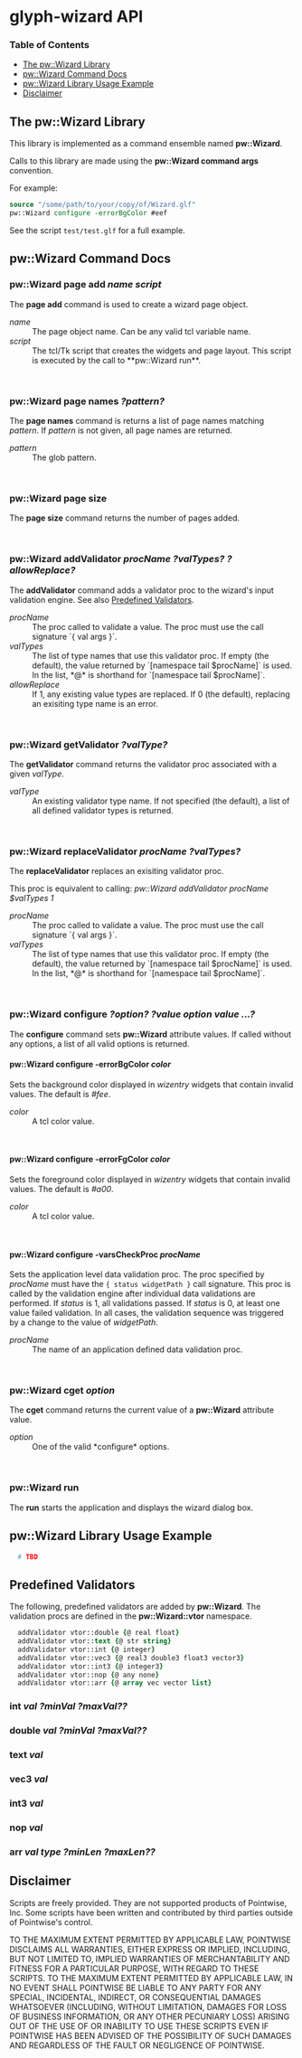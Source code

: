 # glyph-wizard API

### Table of Contents
* [The pw::Wizard Library](#the-pwwizard-library)
* [pw::Wizard Command Docs](#pwwizard-command-docs)
* [pw::Wizard Library Usage Example](#pwwizard-library-usage-example)
* [Disclaimer](#disclaimer)


## The pw::Wizard Library

This library is implemented as a command ensemble named **pw::Wizard**.

Calls to this library are made using the **pw::Wizard command args**
convention.

For example:
```Tcl
source "/some/path/to/your/copy/of/Wizard.glf"
pw::Wizard configure -errorBgColor #eef
```

See the script `test/test.glf` for a full example.


## pw::Wizard Command Docs

### **pw::Wizard page add** *name script*

The **page add** command is used to create a wizard page object.
<dl>
  <dt><em>name</em></dt>
  <dd>The page object name. Can be any valid tcl variable name.</dd>
  <dt><em>script</em></dt>
  <dd>The tcl/Tk script that creates the widgets and page layout. This
  script is executed by the call to **pw::Wizard run**.</dd>
</dl>
<br/>


### **pw::Wizard page names** *?pattern?*

The **page names** command is returns a list of page names matching *pattern*.
If *pattern* is not given, all page names are returned.
<dl>
  <dt><em>pattern</em></dt>
  <dd>The glob pattern.<br/>
  </dd>
</dl>
<br/>


### **pw::Wizard page size**

The **page size** command returns the number of pages added.
<dl>
</dl>
<br/>


### **pw::Wizard addValidator** *procName ?valTypes? ?allowReplace?*

The **addValidator** command adds a validator proc to the wizard's input
validation engine. See also [Predefined Validators](#predefined-validators).
<dl>
  <dt><em>procName</em></dt>
  <dd>The proc called to validate a value. The proc must use the call signature
  `{ val args }`.</dd>
  <dt><em>valTypes</em></dt>
  <dd>The list of type names that use this validator proc. If empty (the
  default), the value returned by `[namespace tail $procName]` is used. In the
  list, *@* is shorthand for `[namespace tail $procName]`.</dd>
  <dt><em>allowReplace</em></dt>
  <dd>If 1, any existing value types are replaced. If 0 (the default), replacing
  an exisiting type name is an error.</dd>
</dl>
<br/>


### **pw::Wizard getValidator** *?valType?*

The **getValidator** command returns the validator proc associated with a given
*valType*.
<dl>
  <dt><em>valType</em></dt>
  <dd>An existing validator type name. If not specified (the default), a list
  of all defined validator types is returned.</dd>
</dl>
<br/>


### **pw::Wizard replaceValidator** *procName ?valTypes?*

The **replaceValidator** replaces an exisiting validator proc.

This proc is equivalent to calling:
   *pw::Wizard addValidator procName $valTypes 1*

<dl>
  <dt><em>procName</em></dt>
  <dd>The proc called to validate a value. The proc must use the call signature
  `{ val args }`.</dd>
  <dt><em>valTypes</em></dt>
  <dd>The list of type names that use this validator proc. If empty (the
  default), the value returned by `[namespace tail $procName]` is used. In the
  list, *@* is shorthand for `[namespace tail $procName]`.</dd>
</dl>
<br/>


### **pw::Wizard configure** *?option? ?value option value ...?*

The **configure** command sets **pw::Wizard** attribute values. If called
without any options, a list of all valid options is returned.

#### **pw::Wizard configure -errorBgColor** *color*

Sets the background color displayed in *wizentry* widgets that contain invalid
values. The default is *#fee*.
<dl>
  <dt><em>color</em></dt>
  <dd>A tcl color value.</dd>
</dl>
<br/>

#### **pw::Wizard configure -errorFgColor** *color*

Sets the foreground color displayed in *wizentry* widgets that contain invalid
values. The default is *#a00*.
<dl>
  <dt><em>color</em></dt>
  <dd>A tcl color value.</dd>
</dl>
<br/>

#### **pw::Wizard configure -varsCheckProc** *procName*

Sets the application level data validation proc. The proc specified by
*procName* must have the `{ status widgetPath }` call signature. This proc is
called by the validation engine after individual data validations are performed.
If *status* is 1, all validations passed. If *status* is 0, at least one value
failed validation. In all cases, the validation sequence was triggered by a
change to the value of *widgetPath*.</dd>

<dl>
  <dt><em>procName</em></dt>
  <dd>The name of an application defined data validation proc.</dd>
</dl>
<br/>


### **pw::Wizard cget** *option*

The **cget** command returns the current value of a **pw::Wizard** attribute
value.
<dl>
  <dt><em>option</em></dt>
  <dd>One of the valid *configure* options.</dd>
</dl>
<br/>


### **pw::Wizard run**

The **run** starts the application and displays the wizard dialog box.


## pw::Wizard Library Usage Example

```Tcl
  # TBD
```


## Predefined Validators

The following, predefined validators are added by **pw::Wizard**. The validation
procs are defined in the **pw::Wizard::vtor** namespace.

```Tcl
  addValidator vtor::double {@ real float}
  addValidator vtor::text {@ str string}
  addValidator vtor::int {@ integer}
  addValidator vtor::vec3 {@ real3 double3 float3 vector3}
  addValidator vtor::int3 {@ integer3}
  addValidator vtor::nop {@ any none}
  addValidator vtor::arr {@ array vec vector list}
```

### **int** *val ?minVal ?maxVal??*
### **double** *val ?minVal ?maxVal??*
### **text** *val*
### **vec3** *val*
### **int3** *val*
### **nop** *val*
### **arr** *val type ?minLen ?maxLen??*


## Disclaimer
Scripts are freely provided. They are not supported products of
Pointwise, Inc. Some scripts have been written and contributed by third
parties outside of Pointwise's control.

TO THE MAXIMUM EXTENT PERMITTED BY APPLICABLE LAW, POINTWISE DISCLAIMS
ALL WARRANTIES, EITHER EXPRESS OR IMPLIED, INCLUDING, BUT NOT LIMITED
TO, IMPLIED WARRANTIES OF MERCHANTABILITY AND FITNESS FOR A PARTICULAR
PURPOSE, WITH REGARD TO THESE SCRIPTS. TO THE MAXIMUM EXTENT PERMITTED
BY APPLICABLE LAW, IN NO EVENT SHALL POINTWISE BE LIABLE TO ANY PARTY
FOR ANY SPECIAL, INCIDENTAL, INDIRECT, OR CONSEQUENTIAL DAMAGES
WHATSOEVER (INCLUDING, WITHOUT LIMITATION, DAMAGES FOR LOSS OF BUSINESS
INFORMATION, OR ANY OTHER PECUNIARY LOSS) ARISING OUT OF THE USE OF OR
INABILITY TO USE THESE SCRIPTS EVEN IF POINTWISE HAS BEEN ADVISED OF THE
POSSIBILITY OF SUCH DAMAGES AND REGARDLESS OF THE FAULT OR NEGLIGENCE OF
POINTWISE.
